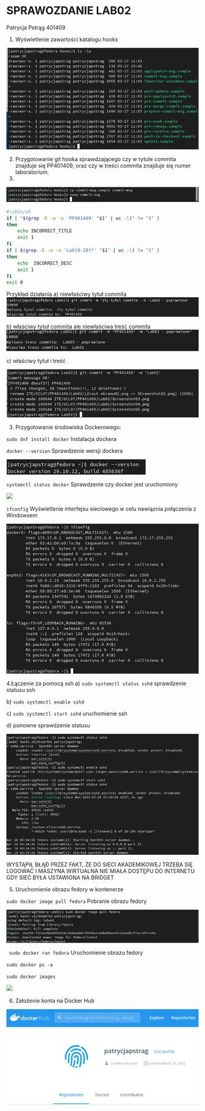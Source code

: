 # SPRAWOZDANIE LAB02 
Patrycja Pstrąg 401409

1. Wyświetlenie zawartości katalogu hooks

![PLOT](Screenshot01.png)

2. Przygotowanie git hooka sprawdzającego czy w tytule commita znajduje się PP401409, oraz czy w treści commita znajduje się numer laboratorium.
3. 
![](SCreenshot02.png)

```sh
#!/bin/sh
if [ "$(grep -E -w -o 'PP401409' "$1" | wc -l)" != "1" ]
then
    echo INCORRECT_TITLE
    exit 1
fi
if [ $(grep -E -w -o 'Lab[0-20]*' "$1" | wc -l) != "1" ]
then
    echo  INCORRECT_DESC
    exit 1
fi
exit 0
```

Przykład działania
a) niewłaściwy tytuł commita
![](Screenshot03.png)

b) właściwy tytuł commita ale niewłaściwa treść commita
![](Screenshot04.png)

c) właściwy tytuł i treść

![](Screenshot05.png)

3. Przygotowanie środowiska Dockerowego:

`sudo dnf install docker` Instalacja dockera

`docker --version` Sprawdzenie wersji dockera

![](Screenshot06.png)

`systemctl status docker` Sprawdzenie czy docker jest uruchomiony

![](Screenshot07.png)

`ifconfig` Wyświetlenie interfejsu sieciowego w celu nawiąznia połączenia z Windowsem

![](Screenshot08.png)

4.Łączenie za pomocą ssh
a) `sudo systemctl status sshd` sprawdzenie statusu ssh

b) `sudo systemctl enable sshd`

c) `sudo systemctl start sshd` uruchomienie ssh

d) ponowne sprawdzenie statusu

![](Screenshot09.png)

WYSTĄPIŁ BŁĄÐ PRZEZ FAKT, ŻE DO SIECI AKADEMIKOWEJ TRZEBA SIĘ LOGOWAĆ I MASZYNA WIRTUALNA NIE MIAŁA DOSTĘPU DO INTERNETU GDY SIEĆ BYŁA USTAWIONA NA BRIDGET

5. Uruchomienie obrazu fedory w kontenerze

`sudo docker image pull fedora`
Pobranie obrazu fedory

![](Screenshot10.png)

` sudo docker run fedora`
Uruchomienie obrazu fedory

`sudo docker ps -a`

`sudo docker images`

![](Screenshot11.png)


6. Założenie konta na Docker Hub

![](Screenshot12.png)




